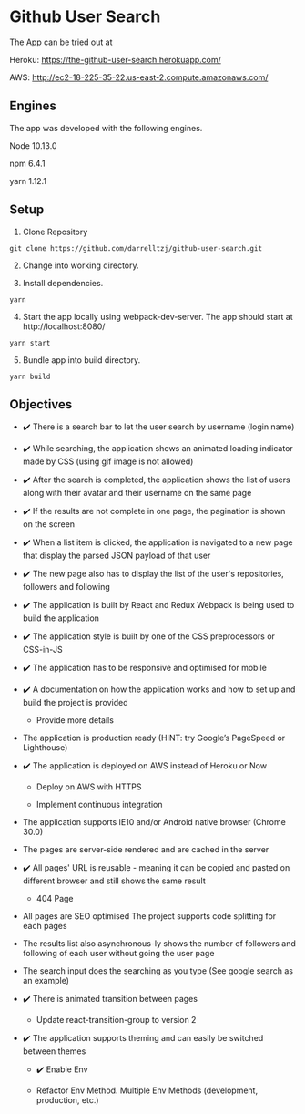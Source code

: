 # Github User Search

The App can be tried out at

Heroku: https://the-github-user-search.herokuapp.com/

AWS: http://ec2-18-225-35-22.us-east-2.compute.amazonaws.com/

## Engines

The app was developed with the following engines.

 Node 10.13.0

 npm 6.4.1

 yarn 1.12.1

## Setup

1) Clone Repository
```
git clone https://github.com/darrelltzj/github-user-search.git
```

2) Change into working directory.

3) Install dependencies.

```
yarn
```

4) Start the app locally using webpack-dev-server. The app should start at http://localhost:8080/

```
yarn start
```

5) Bundle app into build directory.

```
yarn build
```

## Objectives

* ✔️ There is a search bar to let the user search by username (login name)

* ✔️ While searching, the application shows an animated loading indicator made by CSS (using gif image is not allowed)

* ✔️ After the search is completed, the application shows the list of users along with their avatar and their username on the same page

* ✔️ If the results are not complete in one page, the pagination is shown on the screen

* ✔️ When a list item is clicked, the application is navigated to a new page that display the parsed JSON payload of that user

* ✔️ The new page also has to display the list of the user's repositories, followers and following

* ✔️ The application is built by React and Redux
Webpack is being used to build the application

* ✔️ The application style is built by one of the CSS preprocessors or CSS-in-JS

* ✔️ The application has to be responsive and optimised for mobile

* ✔️ A documentation on how the application works and how to set up and build the project is provided

    * Provide more details

* The application is production ready (HINT: try Google’s PageSpeed or Lighthouse)

* ✔️ The application is deployed on AWS instead of Heroku or Now

    * Deploy on AWS with HTTPS

    * Implement continuous integration

* The application supports IE10 and/or Android native browser (Chrome 30.0)

* The pages are server-side rendered and are cached in the server

* ✔️ All pages' URL is reusable - meaning it can be copied and pasted on different browser and still shows the same result

    * 404 Page

* All pages are SEO optimised
The project supports code splitting for each pages

* The results list also asynchronous-ly shows the number of followers and following of each user without going the user page

* The search input does the searching as you type (See google search as an example)

* ✔️ There is animated transition between pages

    * Update react-transition-group to version 2

* ✔️ The application supports theming and can easily be switched between themes

    * ✔️ Enable Env

    * Refactor Env Method. Multiple Env Methods (development, production, etc.)
